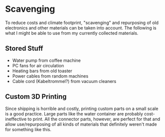 # Scavenging

To reduce costs and climate footprint, "scavenging" and repurposing of old electronics and other materials can be taken into account. The following is what I might be able to use from my currently collected materials.

## Stored Stuff
- Water pump from coffee machine
- PC fans for air circulation
- Heating bars from old toaster 
- Power cables from random machines
- Cable cord (Kabeltrommel?) from vacuum cleaners

## Custom 3D Printing
Since shipping is horrible and costly, printing custom parts on a small scale is a good practice. Large parts like the water container are probably cost-ineffective to print. All the connector parts, however, are perfect for that and allow use/repurposing of all kinds of materials that definitely weren't made for something like this.